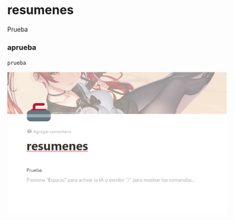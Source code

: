 # resumenes

Prueba

### aprueba

`prueba`

![Untitled](resumenes%20459a60f2abe84756884d235fd413c595/Untitled.png)